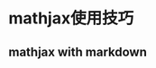 # mathjax使用技巧

## mathjax with markdown


[1]:http://baige5117.github.io/blog/mathjax_in_jekyll.html "利用 MathJax 在 Jekyll 网页中插入 Tex/LaTex 数学公式"
[2]:http://liam0205.me/2015/09/09/fix-conflict-between-mathjax-and-markdown/ "解决 MathJax 与 Markdown 的冲突"
